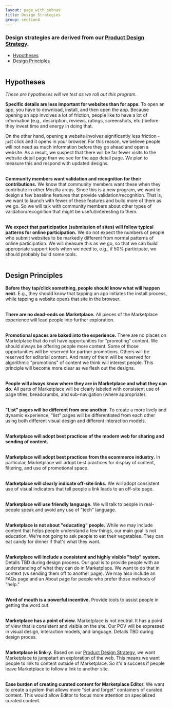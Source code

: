 ```yaml
---
layout: page_with_subnav
title: Design Strategies
group: section4
---
```


### Design strategies are derived from our [Product Design Strategy][1]. 


<ul>
	<li><a href="#hypo">Hypotheses</a></li>
	<li><a href="#prins">Design Principles</a></li>
</ul>


<br/><a name="hypo"></a><h2 style="padding-top: 120px; margin-top: -120px;">Hypotheses</h2>

<i>These are hypotheses will we test as we roll out this program.</i>

<b>Specific details are less important for websites than for apps.</b> To open an app, you have to download, install, and then open the app. Because opening an app involves a lot of friction, people like to have a lot of information (e.g., description, reviews, ratings, screenshots, etc.) before they invest time and energy in doing that. 

On the other hand, opening a website involves significantly less friction - just click and it opens in your browser. For this reason, we believe people will not need as much information before they go ahead and open a website. As a result, we suspect that there will be far fewer visits to the website detail page than we see for the app detail page. We plan to measure this and respond with updated designs.

<br/><b>Community members want validation and recognition for their contributions.</b> We know that community members want these when they contribute in other Mozilla areas. Since this is a new program, we want to design a few baseline features that provide validation/recognition. That is, we want to launch with fewer of these features and build more of them as we go. So we will talk with community members about other types of validation/recognition that might be useful/interesting to them.

<br/><b>We expect that participation (submission of sites) will follow typical patterns for online participation.</b> We do not expect the numbers of people who submit websites to be markedly different from normal patterns of online participation. We will measure this as we go, so that we can build appropriate support tools when we need to, e.g., if 50% participate, we should probably build some tools.

<br/><a name="prins"></a><h2 style="padding-top: 120px; margin-top: -120px;">Design Principles</h2>

<b>Before they tap/click something, people should know what will happen next.</b> E.g., they should know that tapping an app initiates the install process, while tapping a website opens that site in the browser.

<br/><b>There are no dead-ends on Marketplace.</b> All pieces of the Marketplace experience will lead people into further exploration. 

<br/><b>Promotional spaces are baked into the experience.</b> There are no places on Marketplace that do not have opportunities for "promoting" content. We should always be offering people more content. Some of those opportunities will be reserved for partner promotions. Others will be reserved for editorial content. And many of them will be reserved for algorithmic "promotions" of content we think will interest people. This principle will become more clear as we flesh out the designs.

<br/><b>People will always know where they are in Marketplace and what they can do.</b> All parts of Marketplace will be clearly labeled with consistent use of page titles, breadcrumbs, and sub-navigation (where appropriate).

<br/><b>"List" pages will be different from one another.</b> To create a more lively and dynamic experience, "list" pages will be differentiated from each other using both different visual design and different interaction models.

<br/><b>Marketplace will adopt best practices of the modern web for sharing and sending of content.</b>

<br/><b>Marketplace will adopt best practices from the ecommerce industry.</b> In particular, Marketplace will adopt best practices for display of content, filtering, and use of promotional space.

<br/><b>Marketplace will clearly indicate off-site links.</b> We will adopt consistent use of visual indicators that tell people a link leads to an off-site page.

<br/><b>Marketplace will use friendly language.</b> We will talk to people in real-people speak and avoid any use of "tech" language.

<br/><b>Marketplace is not about "educating" people.</b> While we may include content that helps people understand a few things, our main goal is not education. We're not going to ask people to eat their vegetables. They can eat candy for dinner if that's what they want.

<br/><b>Marketplace will include a consistent and highly visible "help" system.</b> Details TBD during design process. Our goal is to provide people with an understanding of what they can do in Marketplace. We want to do that in context (vs sending them off to another page). We may also include an FAQs page and an About page for people who prefer those methods of "help."

<br/><b>Word of mouth is a powerful incentive.</b> Provide tools to assist people in getting the word out.

<br/><b>Marketplace has a point of view.</b> Marketplace is not neutral. It has a point of view that is consistent and visible on the site. Our POV will be expressed in visual design, interaction models, and language. Details TBD during design proces.

<br/><b>Marketplace is link-y.</b> Based on our [Product Design Strategy][1], we want Marketplace to jumpstart an exploration of the web. This means we want people to link to content outside of Marketplace. So it's a success if people leave Marketplace to follow a link to another site.

<br/><b>Ease burden of creating curated content for Marketplace Editor.</b> We want to create a system that allows more "set and forget" containers of curated content. This would allow Editor to focus more attention on specialized curated content.</b> 

<!--br/><b>Marketplace will become more focused on the individual person's interests.</b> The current Marketplace makes a number of assumptions about what people want to see. Much of this is done (currently) via a manual curation process. -->







&nbsp;
<br/>
&nbsp;
&nbsp;
<br/>
&nbsp;

[1]: https://docs.google.com/a/mozilla.com/presentation/d/1CHBJ5U1LMSmxrQinNVYGO52obhwanpteChyOtTFmcHc/edit#slide=id.g75557eac1_7_120 "Go to document"

